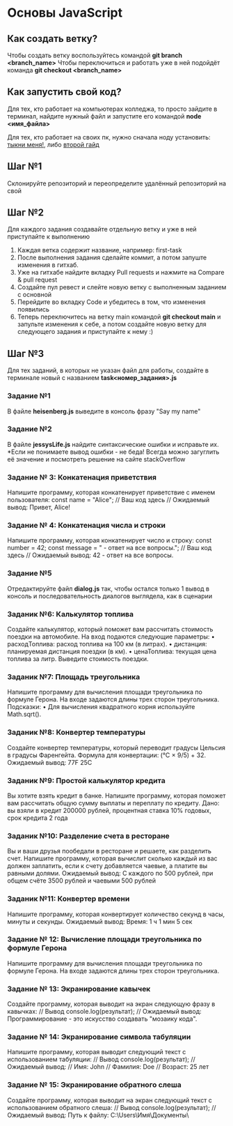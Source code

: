 # Основы JavaScript

## Как создать ветку?

Чтобы создать ветку воспользуйтесь командой __git branch <branch_name>__
Чтобы переключиться и работать уже в ней подойдёт команда __git checkout <branch_name>__

## Как запустить свой код?
Для тех, кто работает на компьютерах колледжа, то просто зайдите в терминал, найдите нужный файл и запустите его командой __node <имя_файла>__

Для тех, кто работает на своих пк, нужно сначала ноду установить: [тыкни меня!](https://timeweb.cloud/tutorials/nodejs/kak-ustanovit-node-js-na-windows), либо [второй гайд](https://doka.gugitide/tools/nodejs/)

## Шаг №1
Склонируйте репозиторий и переопределите удалённый репозиторий на свой

## Шаг №2
Для каждого задания создавайте отдельную ветку и уже в ней приступайте к выполнению
1. Каждая ветка содержит название, например: first-task
2. После выполнения задания сделайте коммит, а потом запуште изменения в гитхаб.
3. Уже на гитхабе найдите вкладку Pull requests и нажмите на Compare & pull request
4. Создайте пул ревест и слейте новую ветку с выполненным заданием с основной
5. Перейдите во вкладку Code и убедитесь в том, что изменения появились
6. Теперь переключитесь на ветку main командой __git checkout main__ и запульте изменения к себе, а потом создайте новую ветку для следующего задания и приступайте к нему :)

## Шаг №3
Для тех заданий, в которых не указан файл для работы, создайте в терминале новый с названием __task<номер_задания>.js__

### Задание №1
В файле __heisenberg.js__ выведите в консоль фразу "Say my name"

### Задание №2
В файле __jessysLife.js__ найдите синтаксические ошибки и исправьте их. *Если не понимаете вывод ошибки - не беда! Всегда можно загуглить её значение и посмотреть решение на сайте stackOverflow

### Задание № 3: Конкатенация приветствия
Напишите программу, которая конкатенирует приветствие с именем пользователя:
const name = "Alice";
// Ваш код здесь
// Ожидаемый вывод: Привет, Alice!

### Задание № 4: Конкатенация числа и строки
Напишите программу, которая конкатенирует число и строку:
const number = 42;
const message = " - ответ на все вопросы.";
// Ваш код здесь
// Ожидаемый вывод: 42 - ответ на все вопросы.

### Задание №5
Отредактируйте файл __dialog.js__ так, чтобы остался только 1 вывод в консоль и последовательность диалогов выглядела, как в сценарии 

### Заданик №6: Калькулятор топлива
Создайте калькулятор, который поможет вам рассчитать стоимость поездки на автомобиле. На вход подаются следующие параметры:
    • расходТоплива: расход топлива на 100 км (в литрах).
    • дистанция: планируемая дистанция поездки (в км).
    • ценаТоплива: текущая цена топлива за литр.
Выведите стоимость поездки.

### Заданик №7: Площадь треугольника
Напишите программу для вычисления площади треугольника по формуле Герона. На входе задаются длины трех сторон треугольника.
Подсказки:
    • Для вычисления квадратного корня используйте Math.sqrt().

### Заданик №8: Конвертер температуры
Создайте конвертер температуры, который переводит градусы Цельсия в градусы Фаренгейта. Формула для конвертации: (°C × 9/5) + 32.
Ожидаемый вывод: 77F 25C

### Заданик №9: Простой калькулятор кредита
Вы хотите взять кредит в банке. Напишите программу, которая поможет вам рассчитать общую сумму выплаты и переплату по кредиту.
Дано: вы взяли в кредит 200000 рублей, процентная ставка 10% годовых, срок кредита 2 года

### Заданик №10: Разделение счета в ресторане
Вы и ваши друзья пообедали в ресторане и решаете, как разделить счет. Напишите программу, которая вычислит сколько каждый из вас должен заплатить, если к счету добавляется чаевые, а платите вы равными долями.
Ожидаемый вывод: С каждого по 500 рублей, при общем счёте 3500 рублей и чаевыми 500 рублей

### Заданик №11: Конвертер времени
Напишите программу, которая конвертирует количество секунд в часы, минуты и секунды.
Ожидаемый вывод: Время: 1 ч 1 мин 5 сек

### Задание № 12: Вычисление площади треугольника по формуле Герона
Напишите программу для вычисления площади треугольника по формуле Герона. На входе задаются длины трех сторон треугольника.

### Задание № 13: Экранирование кавычек
Создайте программу, которая выводит на экран следующую фразу в кавычках:
// Вывод
console.log(результат);
// Ожидаемый вывод: Программирование - это искусство создавать "мозаику кода".

### Задание № 14: Экранирование символа табуляции
Напишите программу, которая выводит следующий текст с использованием табуляции:
// Вывод
console.log(результат);
// Ожидаемый вывод:
// Имя:        John
// Фамилия:    Doe
// Возраст:    25 лет

### Задание № 15: Экранирование обратного слеша
Создайте программу, которая выводит на экран следующий текст с использованием обратного слеша:
// Вывод
console.log(результат);
// Ожидаемый вывод: Путь к файлу: C:\Users\Имя\Документы\